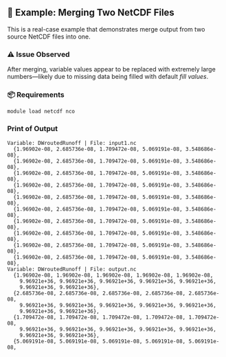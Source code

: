 ## 🔧 Example: Merging Two NetCDF Files

This is a real-case example that demonstrates merge output from two source NetCDF files into one.

### ⚠️ Issue Observed
After merging, variable values appear to be replaced with extremely large numbers—likely due to missing data being filled with default *fill values*.  

### 📦 Requirements

```
module load netcdf nco
```

### Print of Output

```
Variable: DWroutedRunoff | File: input1.nc
  {1.96902e-08, 2.685736e-08, 1.709472e-08, 5.069191e-08, 3.548686e-08},
  {1.96902e-08, 2.685736e-08, 1.709472e-08, 5.069191e-08, 3.548686e-08},
  {1.96902e-08, 2.685736e-08, 1.709472e-08, 5.069191e-08, 3.548686e-08},
  {1.96902e-08, 2.685736e-08, 1.709472e-08, 5.069191e-08, 3.548686e-08},
  {1.96902e-08, 2.685736e-08, 1.709472e-08, 5.069191e-08, 3.548686e-08},
  {1.96902e-08, 2.685736e-08, 1.709472e-08, 5.069191e-08, 3.548686e-08},
  {1.96902e-08, 2.685736e-08, 1.709472e-08, 5.069191e-08, 3.548686e-08},
  {1.96902e-08, 2.685736e-08, 1.709472e-08, 5.069191e-08, 3.548686e-08},
  {1.96902e-08, 2.685736e-08, 1.709472e-08, 5.069191e-08, 3.548686e-08},
  {1.96902e-08, 2.685736e-08, 1.709472e-08, 5.069191e-08, 3.548686e-08},
Variable: DWroutedRunoff | File: output.nc
  {1.96902e-08, 1.96902e-08, 1.96902e-08, 1.96902e-08, 1.96902e-08, 
    9.96921e+36, 9.96921e+36, 9.96921e+36, 9.96921e+36, 9.96921e+36, 
    9.96921e+36, 9.96921e+36},
  {2.685736e-08, 2.685736e-08, 2.685736e-08, 2.685736e-08, 2.685736e-08, 
    9.96921e+36, 9.96921e+36, 9.96921e+36, 9.96921e+36, 9.96921e+36, 
    9.96921e+36, 9.96921e+36},
  {1.709472e-08, 1.709472e-08, 1.709472e-08, 1.709472e-08, 1.709472e-08, 
    9.96921e+36, 9.96921e+36, 9.96921e+36, 9.96921e+36, 9.96921e+36, 
    9.96921e+36, 9.96921e+36},
  {5.069191e-08, 5.069191e-08, 5.069191e-08, 5.069191e-08, 5.069191e-08, 
```
